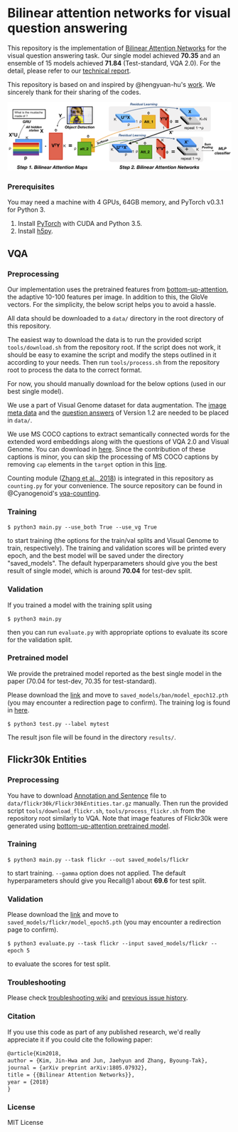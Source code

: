 # Bilinear attention networks for visual question answering

This repository is the implementation of [Bilinear Attention Networks](http://arxiv.org/abs/1805.07932) for the visual question answering task. Our single model achieved **70.35** and an ensemble of 15 models achieved **71.84** (Test-standard, VQA 2.0). For the detail, please refer to our [technical report](http://arxiv.org/abs/1805.07932).

This repository is based on and inspired by @hengyuan-hu's [work](https://github.com/hengyuan-hu/bottom-up-attention-vqa). We sincerely thank for their sharing of the codes.

![Overview of bilinear attention networks](misc/ban_overview.png)

### Prerequisites

You may need a machine with 4 GPUs, 64GB memory, and PyTorch v0.3.1 for Python 3.

1. Install [PyTorch](http://pytorch.org/) with CUDA and Python 3.5.
2. Install [h5py](http://docs.h5py.org/en/latest/build.html).

## VQA
### Preprocessing

Our implementation uses the pretrained features from [bottom-up-attention](https://github.com/peteanderson80/bottom-up-attention), the adaptive 10-100 features per image. In addition to this, the GloVe vectors. For the simplicity, the below script helps you to avoid a hassle.

All data should be downloaded to a `data/` directory in the root directory of this repository.

The easiest way to download the data is to run the provided script `tools/download.sh` from the repository root. If the script does not work, it should be easy to examine the script and modify the steps outlined in it according to your needs. Then run `tools/process.sh` from the repository root to process the data to the correct format.

For now, you should manually download for the below options (used in our best single model).

We use a part of Visual Genome dataset for data augmentation. The [image meta data](https://visualgenome.org/static/data/dataset/image_data.json.zip) and the [question answers](https://visualgenome.org/static/data/dataset/question_answers.json.zip) of Version 1.2 are needed to be placed in `data/`.

We use MS COCO captions to extract semantically connected words for the extended word embeddings along with the questions of VQA 2.0 and Visual Genome. You can download in [here](http://images.cocodataset.org/annotations/annotations_trainval2017.zip). Since the contribution of these captions is minor, you can skip the processing of MS COCO captions by removing `cap` elements in the `target` option in this [line](https://github.com/jnhwkim/ban-vqa/blob/master/dataset.py#L393).

Counting module ([Zhang et al., 2018](https://openreview.net/forum?id=B12Js_yRb)) is integrated in this repository as `counting.py` for your convenience. The source repository can be found in @Cyanogenoid's [vqa-counting](https://github.com/Cyanogenoid/vqa-counting).

### Training

```
$ python3 main.py --use_both True --use_vg True
```
to start training (the options for the train/val splits and Visual Genome to train, respectively). The training and validation scores will be printed every epoch, and the best model will be saved under the directory "saved_models". The default hyperparameters should give you the best result of single model, which is around **70.04** for test-dev split. 

### Validation

If you trained a model with the training split using
```
$ python3 main.py
```
then you can run `evaluate.py` with appropriate options to evaluate its score for the validation split.

### Pretrained model

We provide the pretrained model reported as the best single model in the paper (70.04 for test-dev, 70.35 for test-standard).

Please download the [link](https://drive.google.com/uc?export=download&id=1OGYxF5WY4uYc_6UobDjhrJIHkl2UGNct) and move to `saved_models/ban/model_epoch12.pth` (you may encounter a redirection page to confirm). The training log is found in [here](https://drive.google.com/uc?export=download&id=1sEa5bTMOFv_Xjo_A0xeNw379_Sljg9R_).

```
$ python3 test.py --label mytest
```

The result json file will be found in the directory `results/`.

## Flickr30k Entities
### Preprocessing
You have to download [Annotation and Sentence](http://web.engr.illinois.edu/~bplumme2/Flickr30kEntities/) file to `data/flickr30k/Flickr30kEntities.tar.gz` manually. Then run the provided script `tools/download_flickr.sh`, `tools/process_flickr.sh` from the repository root similarly to VQA. Note that image features of Flickr30k were generated using [bottom-up-attention pretrained model](https://github.com/peteanderson80/bottom-up-attention.git).

### Training

```
$ python3 main.py --task flickr --out saved_models/flickr
```
to start training. `--gamma` option does not applied. The default hyperparameters should give you Recall@1 about **69.6** for test split.


### Validation
Please download the [link](https://drive.google.com/uc?export=download&id=1xiVVRPsbabipyHes25iE0uj2YkdKWv3K) and move to `saved_models/flickr/model_epoch5.pth` (you may encounter a redirection page to confirm).

```
$ python3 evaluate.py --task flickr --input saved_models/flickr --epoch 5
```
to evaluate the scores for test split. 




### Troubleshooting

Please check [troubleshooting wiki](https://github.com/jnhwkim/ban-vqa/wiki/Troubleshooting) and [previous issue history](https://github.com/jnhwkim/ban-vqa/issues?utf8=✓&q=is%3Aissue).

### Citation

If you use this code as part of any published research, we'd really appreciate it if you could cite the following paper:

```
@article{Kim2018,
author = {Kim, Jin-Hwa and Jun, Jaehyun and Zhang, Byoung-Tak},
journal = {arXiv preprint arXiv:1805.07932},
title = {{Bilinear Attention Networks}},
year = {2018}
}
```

### License

MIT License
